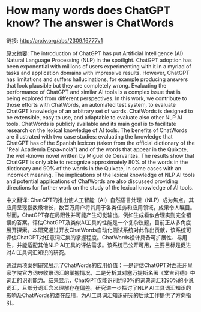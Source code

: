 # How many words does ChatGPT know? The answer is ChatWords

链接: http://arxiv.org/abs/2309.16777v1

原文摘要:
The introduction of ChatGPT has put Artificial Intelligence (AI) Natural
Language Processing (NLP) in the spotlight. ChatGPT adoption has been
exponential with millions of users experimenting with it in a myriad of tasks
and application domains with impressive results. However, ChatGPT has
limitations and suffers hallucinations, for example producing answers that look
plausible but they are completely wrong. Evaluating the performance of ChatGPT
and similar AI tools is a complex issue that is being explored from different
perspectives. In this work, we contribute to those efforts with ChatWords, an
automated test system, to evaluate ChatGPT knowledge of an arbitrary set of
words. ChatWords is designed to be extensible, easy to use, and adaptable to
evaluate also other NLP AI tools. ChatWords is publicly available and its main
goal is to facilitate research on the lexical knowledge of AI tools. The
benefits of ChatWords are illustrated with two case studies: evaluating the
knowledge that ChatGPT has of the Spanish lexicon (taken from the official
dictionary of the "Real Academia Espa\~nola") and of the words that appear in
the Quixote, the well-known novel written by Miguel de Cervantes. The results
show that ChatGPT is only able to recognize approximately 80% of the words in
the dictionary and 90% of the words in the Quixote, in some cases with an
incorrect meaning. The implications of the lexical knowledge of NLP AI tools
and potential applications of ChatWords are also discussed providing directions
for further work on the study of the lexical knowledge of AI tools.

中文翻译:
ChatGPT的推出使人工智能（AI）自然语言处理（NLP）成为焦点。其应用呈现指数级增长，数百万用户将其用于各类任务和应用领域，成果令人瞩目。然而，ChatGPT存在局限性并可能产生幻觉输出，例如生成看似合理实则完全错误的答案。评估ChatGPT及类似AI工具的性能是一个复杂议题，目前正从多角度展开探索。本研究通过开发ChatWords自动化测试系统对此作出贡献，该系统可评估ChatGPT对任意词汇集的掌握程度。ChatWords设计具备可扩展性、易用性，并能适配其他NLP AI工具的评估需求。该系统已公开可用，主要目标是促进对AI工具词汇知识的研究。

通过两项案例研究展示了ChatWords的应用价值：一是评估ChatGPT对西班牙皇家学院官方词典收录词汇的掌握情况，二是分析其对塞万提斯名著《堂吉诃德》中词汇的识别能力。结果显示，ChatGPT仅能识别约80%的词典词汇和90%的小说词汇，且部分词汇含义理解存在偏差。研究进一步探讨了NLP AI工具词汇知识的影响及ChatWords的潜在应用，为AI工具词汇知识研究的后续工作提供了方向指引。
